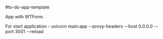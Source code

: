 #to-do-app-template

App with WTForm.

For start application - uvicorn main:app --proxy-headers --host 0.0.0.0 --port 3001 --reload
